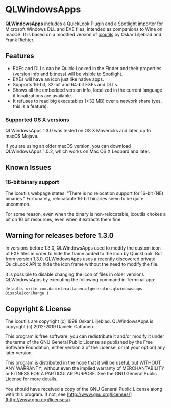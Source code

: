 QLWindowsApps
=============

**QLWindowsApps** includes a QuickLook Plugin and a Spotlight importer
for Microsoft Windows DLL and EXE files, intended as companions to Wine on
macOS. It is based on a modified version of
[icoutils](http://www.nongnu.org/icoutils/) by Oskar Liljeblad and Frank Richter.


Features
--------

- EXEs and DLLs can be Quick-Looked in the Finder and their properties
  (version info and bitness)  will be visible to Spotlight.
- EXEs will have an icon just like native apps.
- Supports 16-bit, 32-bit and 64-bit EXEs and DLLs.
- Shows all the embedded version info, localized in the current language if
  localizations are available.
- It refuses to read big executables (>32 MB) over a network share (yes, this
  is a feature).

### Supported OS X versions

QLWindowsApps 1.3.0 was tested on OS X Mavericks and later, up to macOS Mojave.

If you are using an older macOS version, you can download QLWindowsApps 1.0.2, 
which works on Mac OS X Leopard and later.
  

Known Issues
------------

### 16-bit binary support

The icoutils webpage states: "There is no relocation support for
16-bit (NE) binaries." Fortunately, relocatable 16-bit binaries seem to be
quite uncommon.

For some reason, even when the binary is non-relocatable, icoutils chokes a bit
on 16 bit resources, even when it extracts them fine.


Warning for releases before 1.3.0
---------------------------------

In versions before 1.3.0, QLWindowsApps used to modify the custom icon of EXE
files in order to hide the frame added to the icon by QuickLook. But from version
1.3.0, QLWindowsApps uses a recently discovered private QuickLook API to
hide the icon frame without the need to modify the file.

It is possible to disable changing the icon of files in older versions QLWindowsApps
by executing the following command in Terminal.app:

```Shell
defaults write com.danielecattaneo.qlgenerator.qlwindowsapps DisableIconChange 1
```


Copyright & License
-------------------

The icoutils are copyright (c) 1998 Oskar Liljeblad.
QLWindowsApps is copyright (c) 2012-2019 Daniele Cattaneo.

This program is free software: you can redistribute it and/or modify it under
the terms of the GNU General Public License as published by the Free Software
Foundation, either version 3 of the License, or (at your option) any later
version.

This program is distributed in the hope that it will be useful, but WITHOUT ANY
WARRANTY; without even the implied warranty of MERCHANTABILITY or FITNESS FOR A
PARTICULAR PURPOSE.  See the GNU General Public License for more details.

You should have received a copy of the GNU General Public License along with
this program.  If not, see [http://www.gnu.org/licenses/](http://www.gnu.org/licenses/).



